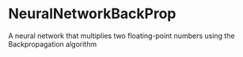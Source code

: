 # NeuralNetworkBackProp
A neural network that multiplies two floating-point numbers using the Backpropagation algorithm

